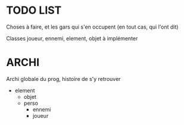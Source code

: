 # TODO LIST
Choses à faire, et les gars qui s'en occupent (en tout cas, qui l'ont dit)


Classes joueur, ennemi, element, objet à implémenter




# ARCHI
Archi globale du prog, histoire de s'y retrouver
- element
    - objet
    - perso
        - ennemi
        - joueur


